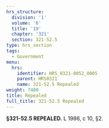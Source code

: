 ```yaml
---
hrs_structure:
  division: '1'
  volume: '6'
  title: '19'
  chapter: '321'
  section: 321-52.5
type: hrs_section
tags:
  - Government
menu:
  hrs:
    identifier: HRS_0321-0052_0005
    parent: HRS0321
    name: 321-52.5 Repealed
weight: 7480
title: Repealed
full_title: 321-52.5 Repealed
---
```

**§321-52.5 REPEALED.** L 1986, c 10, §2.